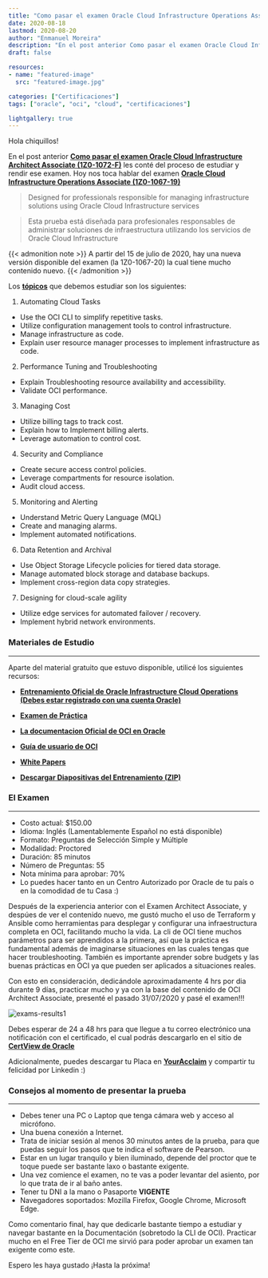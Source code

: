 ```yaml
---
title: "Como pasar el examen Oracle Cloud Infrastructure Operations Associate (1Z0-1067-19)"
date: 2020-08-18
lastmod: 2020-08-20
author: "Enmanuel Moreira"
description: "En el post anterior Como pasar el examen Oracle Cloud Infrastructure Architect Associate (1Z0-1072-F) les conté del proceso de estudiar y rendir ese examen. Hoy nos toca hablar del examen Oracle Cloud Infrastructure Operations Associate (1Z0-1067-19)"
draft: false

resources:
- name: "featured-image"
  src: "featured-image.jpg"

categories: ["Certificaciones"]
tags: ["oracle", "oci", "cloud", "certificaciones"]

lightgallery: true
---
```


<!--more-->

Hola chiquillos!

En el post anterior **[Como pasar el examen Oracle Cloud Infrastructure Architect Associate (1Z0-1072-F)](https://itsimplenow.com/como-pasar-examen-oracle-cloud-infrastructure-architect-associate/)** les conté del proceso de estudiar y rendir ese examen. Hoy nos toca hablar del examen **[Oracle Cloud Infrastructure Operations Associate (1Z0-1067-19)](https://www.oracle.com/cloud/iaas/training/operations.html)**  

> Designed for professionals responsible for managing infrastructure solutions using Oracle Cloud Infrastructure services

> Esta prueba está diseñada para profesionales responsables de administrar soluciones de infraestructura utilizando los servicios de Oracle Cloud Infrastructure

{{< admonition note >}}
A partir del 15 de julio de 2020, hay una nueva versión disponible del examen (la 1Z0-1067-20) la cual tiene mucho contenido nuevo.
{{< /admonition >}}

Los **[tópicos](https://www.oracle.com/a/ocom/docs/oci-operations-associate-certification-2020-study-guide.pdf)** que debemos estudiar son los siguientes:  

1. Automating Cloud Tasks

* Use the OCI CLI to simplify repetitive tasks.
* Utilize configuration management tools to control infrastructure.
* Manage infrastructure as code.
* Explain user resource manager processes to implement infrastructure as code.

2. Performance Tuning and Troubleshooting

* Explain Troubleshooting resource availability and accessibility.
* Validate OCI performance.

3. Managing Cost

* Utilize billing tags to track cost.
* Explain how to Implement billing alerts.
* Leverage automation to control cost.

4. Security and Compliance

* Create secure access control policies.
* Leverage compartments for resource isolation.
* Audit cloud access.

5. Monitoring and Alerting

* Understand Metric Query Language (MQL)
* Create and managing alarms.
* Implement automated notifications.

6. Data Retention and Archival

* Use Object Storage Lifecycle policies for tiered data storage.
* Manage automated block storage and database backups.
* Implement cross-region data copy strategies.

7. Designing for cloud-scale agility

* Utilize edge services for automated failover / recovery.
* Implement hybrid network environments.

### Materiales de Estudio

***

Aparte del material gratuito que estuvo disponible, utilicé los siguientes recursos:  

- **[Entrenamiento Oficial de Oracle Infrastructure Cloud Operations (Debes estar registrado con una cuenta Oracle)](https://learn.oracle.com/ols/learning-path/managing-cloud-operations/35644/60972?xd_co_f=Mjc2NzJkMTExYzlhODQyNTcxZTE1NzkyNTAyNzgzMjQ=)**

- **[Examen de Práctica](http://oukc.oracle.com/public/redir.html?type=player&offid=2481913383)**

- **[La documentacion Oficial de OCI en Oracle](https://docs.cloud.oracle.com/es-ww/iaas/Content/home.htm)**  

- **[Guía de usuario de OCI](https://docs.cloud.oracle.com/en-us/iaas/pdf/ug/OCI_User_Guide.pdf)**  

- **[White Papers](https://docs.cloud.oracle.com/iaas/Content/General/Reference/aqswhitepapers.htm)**  

- **[Descargar Diapositivas del Entrenamiento (ZIP)](https://download.oracle.com/ocomdocs/global/OCI-Operations-Associate-Cert-Content.zip)**  

### El Examen

***

- Costo actual: $150.00  
- Idioma: Inglés (Lamentablemente Español no está disponible)  
- Formato: Preguntas de Selección Simple y Múltiple  
- Modalidad: Proctored  
- Duración: 85 minutos  
- Número de Preguntas: 55  
- Nota mínima para aprobar: 70%  
- Lo puedes hacer tanto en un Centro Autorizado por Oracle de tu país o en la comodidad de tu Casa :)  

Después de la experiencia anterior con el Examen Architect Associate, y despúes de ver el contenido nuevo, me gustó mucho el uso de Terraform y Ansible como herramientas para desplegar y configurar una infraestructura completa en OCI, facilitando mucho la vida. La cli de OCI tiene muchos parámetros para ser aprendidos a la primera, así que la práctica es fundamental además de imaginarse situaciones en las cuales tengas que hacer troubleshooting. También es importante aprender sobre budgets y las buenas prácticas en OCI ya que pueden ser aplicados a situaciones reales.  

Con esto en consideración, dedicándole aproximadamente 4 hrs por dia durante 9 días, practicar mucho y ya con la base del contenido de OCI Architect Associate, presenté el pasado 31/07/2020 y pasé el examen!!!  

![exams-results1](/images/oci-cloud-operations/exam-score-report-1.png "Exam Score 31/07/2020")

Debes esperar de 24 a 48 hrs para que llegue a tu correo electrónico una notificación con el certificado, el cual podrás descargarlo en el sitio de **[CertView de Oracle](https://certview.oracle.com/)**  

Adicionalmente, puedes descargar tu Placa en **[YourAcclaim](https://www.youracclaim.com/)** y compartir tu felicidad por Linkedin :)  

### Consejos al momento de presentar la prueba

***

- Debes tener una PC o Laptop que tenga cámara web y acceso al micrófono.  
- Una buena conexión a Internet.  
- Trata de iniciar sesión al menos 30 minutos antes de la prueba, para que puedas seguir los pasos que te indica el software de Pearson.  
- Estar en un lugar tranquilo y bien iluminado, depende del proctor que te toque puede ser bastante laxo o bastante exigente.  
- Una vez comience el examen, no te vas a poder levantar del asiento, por lo que trata de ir al baño antes.  
- Tener tu DNI a la mano o Pasaporte **VIGENTE**  
- Navegadores soportados: Mozilla Firefox, Google Chrome, Microsoft Edge.  

Como comentario final, hay que dedicarle bastante tiempo a estudiar y navegar bastante en la Documentación (sobretodo la CLI de OCI). Practicar mucho en el Free Tier de OCI me sirvió para poder aprobar un examen tan exigente como este.  

Espero les haya gustado ¡Hasta la próxima!
